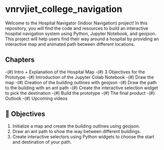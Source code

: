# vnrvjiet_college_navigation 
Welcome to the Hospital Navigator (Indoor Navigation) project! In this repository, you will find the code and resources to build an interactive hospital navigation system using Python, Jupyter Notebook, and geojson. This project will help users find their way around a hospital by providing an interactive map and animated path between different locations.
## Chapters
-(#) Intro + Explanation of the Hospital Map
-(#) 3 Objectives for the Prototype
-(#) Introduction of the Jupyter Colab Notebook
-(#) Draw the map
-(#) Creation of the building outlines with geojson
-(#) Draw the path to the building with an ant path
-(#) Create the interactive selection widget to pick the destination
-(#) Build the prototype
-(#) The final product
-(#) Outlook
-(#) Upcoming videos

## 🎯 Objectives
1. Initialize a map and create the building outlines using geojson.
2. Draw an ant path to show the way between different buildings.
3. Create interactive selectors using Python widgets to choose the start and destination of your path.
